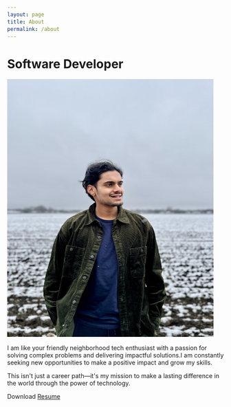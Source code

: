 ```yaml
---
layout: page
title: About
permalink: /about
---
```


# Software Developer

<img src="https://github.com/sarthak-p/portfolio/blob/gh-pages/assets/img/misc/Sarthak%20Photo.jpg?raw=true" width="480" height="600">

I am like your friendly neighborhood tech enthusiast with a passion for solving complex problems and delivering impactful solutions.I am constantly seeking new opportunities to make a positive impact and grow my skills.

This isn't just a career path—it's my mission to make a lasting difference in the world through the power of technology.

Download <a href="https://github.com/sarthak-p/portfolio/blob/gh-pages/assets/files/Sarthak%20Patipati%20Resume.pdf" target="_blank">Resume</a>
